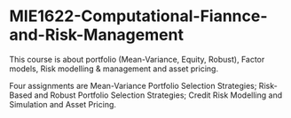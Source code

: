 # MIE1622-Computational-Fiannce-and-Risk-Management

This course is about portfolio (Mean-Variance, Equity, Robust), Factor models, Risk modelling & management and asset pricing.

Four assignments are Mean-Variance Portfolio Selection Strategies; Risk-Based and Robust Portfolio Selection Strategies; Credit Risk Modelling and Simulation and Asset Pricing.
